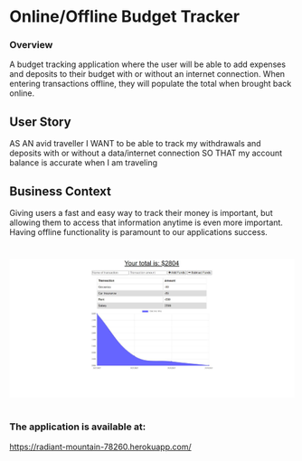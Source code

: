 # Online/Offline Budget Tracker

### Overview

A budget tracking application where the user will be able to add expenses and deposits to their budget with or without an internet connection. When entering transactions offline, they will populate the total when brought back online.

## User Story
AS AN avid traveller
I WANT to be able to track my withdrawals and deposits with or without a data/internet connection
SO THAT my account balance is accurate when I am traveling

## Business Context

Giving users a fast and easy way to track their money is important, but allowing them to access that information anytime is even more important. Having offline functionality is paramount to our applications success.

#

<img src="public/assets/Landing-Capture.JPG">


#

### The application is available at:

https://radiant-mountain-78260.herokuapp.com/